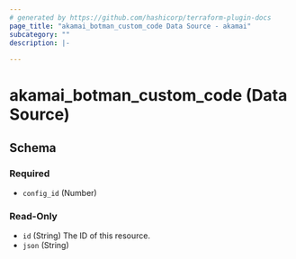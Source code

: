 ```yaml
---
# generated by https://github.com/hashicorp/terraform-plugin-docs
page_title: "akamai_botman_custom_code Data Source - akamai"
subcategory: ""
description: |-
  
---
```


# akamai_botman_custom_code (Data Source)





<!-- schema generated by tfplugindocs -->
## Schema

### Required

- `config_id` (Number)

### Read-Only

- `id` (String) The ID of this resource.
- `json` (String)
